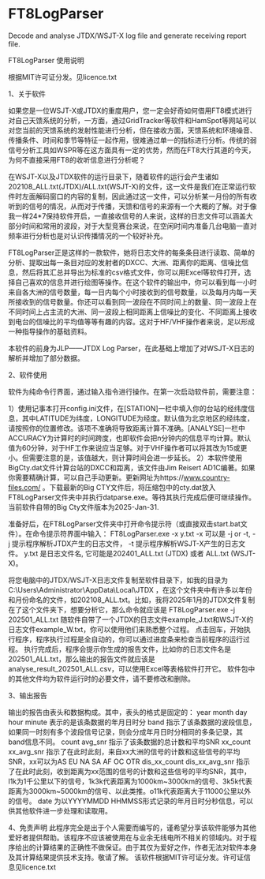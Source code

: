 # FT8LogParser
Decode and analyse JTDX/WSJT-X log file and generate receiving report file.

FT8LogParser 使用说明

根据MIT许可证分发。见licence.txt

1、关于软件

如果您是一位WSJT-X或JTDX的重度用户，您一定会好奇如何借用FT8模式进行对自己天馈系统的分析，一方面，通过GridTracker等软件和HamSpot等网站可以对您当前的天馈系统的发射性能进行分析，但在接收方面，天馈系统和环境噪音、传播条件、时间和季节等特征一起作用，很难通过单一的指标进行分析。传统的弱信号分析工具如WSPR等在这方面具有一定的优势，然而在FT8大行其道的今天，为何不直接采用FT8的收听信息进行分析呢？

在WSJT-X以及JTDX软件的运行目录下，随着软件的运行会产生诸如202108_ALL.txt(JTDX)/ALL.txt(WSJT-X)的文件，这一文件是我们在正常运行软件时左面解码窗口的内容的复制，因此通过这一文件，可以分析某一月份的所有收听到的信号的情况，从而对于传播，天馈和信号的来源有一个大概的了解。对于像我一样24*7保持软件开启，一直接收信号的人来说，这样的日志文件可以涵盖大部分时间和常用的波段，对于大型竞赛台来说，在空闲时间内准备几台电脑一直对频率进行分析也是对认识传播情况的一个较好补充。

FT8LogParser正是这样的一款软件，她将日志文件的每条条目进行读取、简单的分析、提取出每一条目对应的发射者的DXCC、大洲、距离你的距离、信噪比信息，然后将其汇总并导出为标准的csv格式文件，你可以用Excel等软件打开，选择自己喜欢的信息并进行绘图等操作。在这个软件的输出中，你可以看到每一小时来自各大洲的信号数量，每一日内每个小时接收到的信号数量，以及每月内每一天所接收到的信号数量。你还可以看到同一波段在不同时间上的数量、同一波段上在不同时间上占主流的大洲、同一波段上相同距离上信噪比的变化、不同距离上接收到电台的信噪比的平均值等等有趣的内容。这对于HF/VHF操作者来说，足以形成一种指导操作的基础资料。

本软件的前身为JLP——JTDX Log Parser，在此基础上增加了对WSJT-X日志的解析并增加了部分数据。

2、软件使用

软件为纯命令行界面，通过输入指令进行操作。在第一次启动软件前，需要注意：

1）使用记事本打开config.ini文件，在[STATION]一栏中填入你的台站的经纬度信息，其中LATITUDE为纬度，LONGITUDE为经度。默认值为北京地区的经纬度，请按照你的位置修改。该项不准确将导致距离计算不准确。[ANALYSE]一栏中ACCURACY为计算时的时间跨度，也即软件会把n分钟内的信息平均计算。默认值为60分钟，对于HF工作来说应当足够。对于VHF操作者可以将其改为15或更小。但需要注意的是，该值越大，则计算时间会进一步延长。
2）本软件使用BigCty.dat文件计算台站的DXCC和距离，该文件由Jim Reisert AD1C编著。如果你需要精确计算，可以自己手动更新。更新网址为https://www.country-files.com/ 。下载最新的Big CTY文件后，将压缩包中的cty.dat放入FT8LogParser文件夹中并执行datparse.exe。等待其执行完成后便可继续操作。当前软件自带的Big Cty文件版本为2025-Jan-31.

准备好后，在FT8LogParser文件夹中打开命令提示符（或直接双击start.bat文件）。在命令提示符界面中输入：
FT8LogParser.exe -x y.txt
-x 可以是 -j or -t, -j 提示程序解析JTDX产生的日志文件， -t 提示程序解析WSJT-X产生的日志文件。
y.txt 是日志文件名, 它可能是202401_ALL.txt (JTDX) 或者 ALL.txt (WSJT-X)。

将您电脑中的JTDX/WSJT-X日志文件复制至软件目录下，如我的目录为C:\Users\Administrator\AppData\Local\JTDX ，在这个文件夹中有许多以年份和月份命名的文件，如202108_ALL.txt。比如，我将2025年1月的JTDX文件复制在了这个文件夹下，想要分析它，那么命令就应该是
FT8LogParser.exe -j 202501_ALL.txt
随软件自带了一个JTDX的日志文件example_J.txt和WSJT-X的日志文件example_W.txt，你可以使用他们来熟悉整个过程。
点击回车，开始执行程序，程序执行过程是全自动的，你可以通过进度条来检查当前程序的运行过程。
执行完成后，程序会提示你生成的报告文件，比如你的日志文件名是202501_ALL.txt，那么输出的报告文件就应该是analyse_result_202501_ALL.csv，可以使用Excel等表格软件打开它。
软件包中的其他文件均为软件运行时的必要文件，请不要修改和删除。

3、输出报告

输出的报告由表头和数据构成。其中，表头的格式是固定的：
year	month	day	hour	minute
表示的是该条数据的年月日时分
band
指示了该条数据的波段信息，如果同一时刻有多个波段信号记录，则会分成年月日时分相同的多条记录，其band信息不同。
count	avg_snr
指示了该条数据的总计数和平均SNR
xx_count	xx_avg_snr
指示了在此时此刻，来自xx大洲的信号的计数和这些信号的平均SNR，xx可以为AS EU NA SA AF OC OTR
dis_xx_count	 dis_xx_avg_snr
指示了在此时此刻，收到距离为xx范围的信号的计数和这些信号的平均SNR，其中，l1k为1千公里以下的信号，1k3k代表距离为1000km~3000km的信号、3k5k代表距离为3000km~5000km的信号、以此类推。o11k代表距离大于11000公里以外的信号。
date
为以YYYYMMDD HHMMSS形式记录的年月日时分秒信息，可以供其他软件进一步处理和读取用。

4、免责声明
此程序完全是出于个人需要而编写的，谨希望分享该软件能够为其他爱好者提供帮助。该程序不应该被使用在与业余无线电所不相关的领域内。对于程序给出的计算结果的正确性不做保证。由于其仅为爱好之作，作者无法对软件本身及其计算结果提供技术支持。敬请了解。
该软件根据MIT许可证分发。许可证信息见licence.txt
